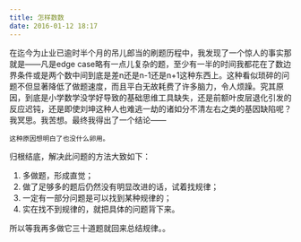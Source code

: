 ```yaml
---
title: 怎样数数
date: 2016-01-12 18:17
---
```



在迄今为止业已逾时半个月的吊儿郎当的刷题历程中，我发现了一个惊人的事实那就是——凡是edge case略有一点儿复杂的题，至少有一半的时间我都花在了数边界条件或是两个数中间到底是差n还是n-1还是n+1这种东西上。这种看似琐碎的问题不但显著降低了做题速度，而且平白无故耗费了许多脑力，令人烦躁。究其原因，到底是小学数学没学好导致的基础思维工具缺失，还是前额叶皮层退化引发的反应迟钝，还是即使刘坤这种人也难逃一劫的诸如分不清左右之类的基因缺陷呢？我冥思。我苦想。最终我得出了一个结论——

```
这种原因想明白了也没什么卵用。
```

归根结底，解决此问题的方法大致如下：

1. 多做题，形成直觉；
2. 做了足够多的题后仍然没有明显改进的话，试着找规律；
3. 一定有一部分问题是可以找到某种规律的；
4. 实在找不到规律的，就把具体的问题背下来。

所以等我再多做它三十道题就回来总结规律。。